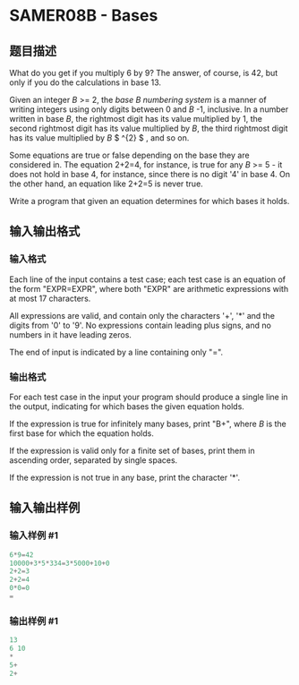 # SAMER08B - Bases

## 题目描述

What do you get if you multiply 6 by 9? The answer, of course, is 42, but only if you do the calculations in base 13.

Given an integer _B_ >= 2, the _base _B_ numbering system_ is a manner of writing integers using only digits between 0 and _B_ -1, inclusive. In a number written in base _B_, the rightmost digit has its value multiplied by 1, the second rightmost digit has its value multiplied by _B_, the third rightmost digit has its value multiplied by _B_ $ ^{2} $ , and so on.

Some equations are true or false depending on the base they are considered in. The equation 2+2=4, for instance, is true for any _B_ >= 5 - it does not hold in base 4, for instance, since there is no digit '4' in base 4. On the other hand, an equation like 2+2=5 is never true.

Write a program that given an equation determines for which bases it holds.

## 输入输出格式

### 输入格式

Each line of the input contains a test case; each test case is an equation of the form "EXPR=EXPR", where both "EXPR" are arithmetic expressions with at most 17 characters.

All expressions are valid, and contain only the characters '+', '\*' and the digits from '0' to '9'. No expressions contain leading plus signs, and no numbers in it have leading zeros.

The end of input is indicated by a line containing only "=".

### 输出格式

For each test case in the input your program should produce a single line in the output, indicating for which bases the given equation holds.

If the expression is true for infinitely many bases, print "B+", where _B_ is the first base for which the equation holds.

If the expression is valid only for a finite set of bases, print them in ascending order, separated by single spaces.

If the expression is not true in any base, print the character '\*'.

## 输入输出样例

### 输入样例 #1

```cpp
6*9=42
10000+3*5*334=3*5000+10+0
2+2=3
2+2=4
0*0=0
=
```


### 输出样例 #1

```cpp
13
6 10
*
5+
2+
```


